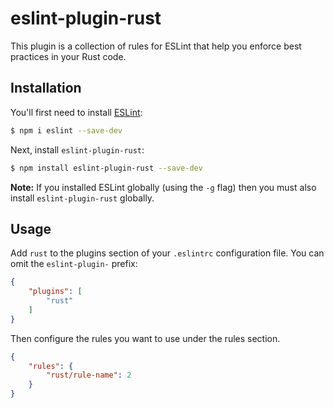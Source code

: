 # eslint-plugin-rust

This plugin is a collection of rules for ESLint that help you enforce best practices in your Rust code.

## Installation

You'll first need to install [ESLint](http://eslint.org):

```sh
$ npm i eslint --save-dev
```

Next, install `eslint-plugin-rust`:

```sh
$ npm install eslint-plugin-rust --save-dev
```

**Note:** If you installed ESLint globally (using the `-g` flag) then you must also install `eslint-plugin-rust` globally.

## Usage

Add `rust` to the plugins section of your `.eslintrc` configuration file. You can omit the `eslint-plugin-` prefix:

```json
{
    "plugins": [
        "rust"
    ]
}
```

Then configure the rules you want to use under the rules section.

```json
{
    "rules": {
        "rust/rule-name": 2
    }
}
```

